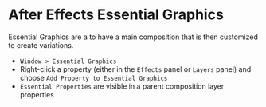 # After Effects Essential Graphics

Essential Graphics are a to have a main composition that is then customized to create variations.

- `Window > Essential Graphics`
- Right-click a property (either in the `Effects` panel or `Layers` panel) and choose `Add Property to Essential Graphics`
- `Essential Properties` are visible in a parent composition layer properties